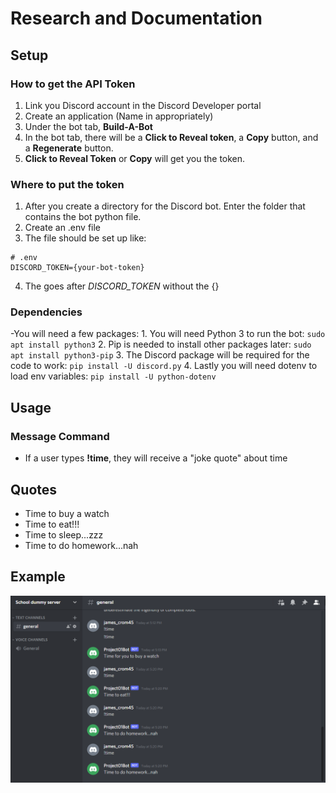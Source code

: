 # Research and Documentation
## Setup
### How to get the API Token
1. Link you Discord account in the Discord Developer portal
2. Create an application (Name in appropriately) 
3. Under the bot tab, **Build-A-Bot**
4. In the bot tab, there will be a **Click to Reveal token**, a **Copy** button, and a **Regenerate** button.
5. **Click to Reveal Token** or **Copy** will get you the token.
### Where to put the token
1. After you create a directory for the Discord bot. Enter the folder that contains the bot python file.
2. Create an .env file
3. The file should be set up like:
```
# .env
DISCORD_TOKEN={your-bot-token}
```
4. The goes after *DISCORD_TOKEN* without the {}
### Dependencies
-You will need a few packages:
	1. You will need Python 3 to run the bot: `sudo apt install python3`
	2. Pip is needed to install other packages later: `sudo apt install python3-pip` 
	3. The Discord package will be required for the code to work: `pip install -U discord.py`
	4. Lastly you will need dotenv to load env variables: `pip install -U python-dotenv`
## Usage
### Message Command
- If a user types **!time**, they will receive a "joke quote" about time
## Quotes
- Time to buy a watch
- Time to eat!!!
- Time to sleep...zzz
- Time to do homework...nah
## Example
![Screenshot of discord server](messageboard.png)


